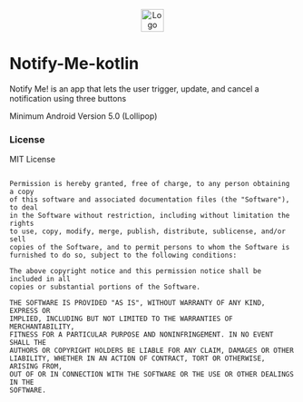 <p align="center"><img 
	src="https://user-images.githubusercontent.com/25055256/81497160-6b9ec000-92c5-11ea-86c0-902aa1bb34cf.png" 
	alt="Logo" width="40px" height="40px" /></p>
  
# Notify-Me-kotlin
Notify Me! is an app that lets the user trigger, update, and cancel a notification using three buttons

Minimum Android Version 5.0 (Lollipop)

### License

MIT License

```Copyright (c) 2020 fortie40

Permission is hereby granted, free of charge, to any person obtaining a copy
of this software and associated documentation files (the "Software"), to deal
in the Software without restriction, including without limitation the rights
to use, copy, modify, merge, publish, distribute, sublicense, and/or sell
copies of the Software, and to permit persons to whom the Software is
furnished to do so, subject to the following conditions:

The above copyright notice and this permission notice shall be included in all
copies or substantial portions of the Software.

THE SOFTWARE IS PROVIDED "AS IS", WITHOUT WARRANTY OF ANY KIND, EXPRESS OR
IMPLIED, INCLUDING BUT NOT LIMITED TO THE WARRANTIES OF MERCHANTABILITY,
FITNESS FOR A PARTICULAR PURPOSE AND NONINFRINGEMENT. IN NO EVENT SHALL THE
AUTHORS OR COPYRIGHT HOLDERS BE LIABLE FOR ANY CLAIM, DAMAGES OR OTHER
LIABILITY, WHETHER IN AN ACTION OF CONTRACT, TORT OR OTHERWISE, ARISING FROM,
OUT OF OR IN CONNECTION WITH THE SOFTWARE OR THE USE OR OTHER DEALINGS IN THE
SOFTWARE.
